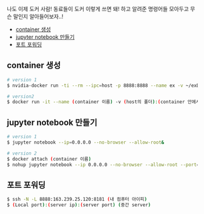 나도 이제 도커 사람! 동료들이 도커 이렇게 쓰면 돼! 하고 알려준 명령어들 모아두고 무슨 말인지 알아들어보자..!

- [container 생성](#container)
- [jupyter notebook 만들기](#make-jupyter)
- [포트 포워딩](#port-forward)

## container 생성 <a id="container"></a>
```bash
# version 1
$ nvidia-docker run -ti --rm --ipc=host -p 8888:8888 --name ex -v ~/exDir:/mnt/data example:0.1

# version2
$ docker run -it --name (container 이름) -v (host의 폴더):(container 안에서의 폴더) -p (포트):(포트) (도커 이미지) /bin/bash 

```

## jupyter notebook 만들기 <a id="make-jupyter"></a>
```bash
# version 1
$ jupyter notebook --ip=0.0.0.0 --no-browser --allow-root&

# version 2
$ docker attach (container 이름)
$ nohup jupyter notebook --ip 0.0.0.0 --no-browser --allow-root --port=(포트) & 
```

## 포트 포워딩 <a id="port-forward"></a>
```bash
$ ssh -N -L 8888:163.239.25.120:8181 (내 컴퓨터 아이피) 
$ (Local port):(server ip):(server port) (중간 server)

```

